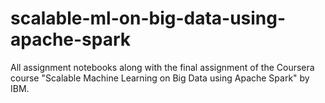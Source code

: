# scalable-ml-on-big-data-using-apache-spark
All assignment notebooks along with the final assignment of the Coursera course "Scalable Machine Learning on Big Data using Apache Spark" by IBM.
